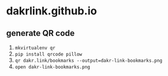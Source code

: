 # dakrlink.github.io


## generate QR code
1. `mkvirtualenv qr`
2. `pip install qrcode pillow`
3. `qr dakr.link/bookmarks --output=dakr-link-bookmarks.png`
4. `open dakr-link-bookmarks.png`